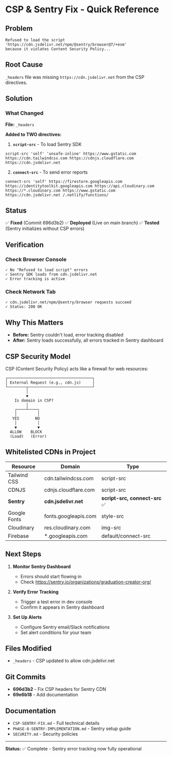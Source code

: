 # CSP & Sentry Fix - Quick Reference

## Problem
```
Refused to load the script 'https://cdn.jsdelivr.net/npm/@sentry/browser@7/+esm'
because it violates Content Security Policy...
```

## Root Cause
`_headers` file was missing `https://cdn.jsdelivr.net` from the CSP directives.

## Solution

### What Changed
**File:** `_headers`

**Added to TWO directives:**

1. **`script-src`** - To load Sentry SDK
```
script-src 'self' 'unsafe-inline' https://www.gstatic.com https://cdn.tailwindcss.com https://cdnjs.cloudflare.com https://cdn.jsdelivr.net
```

2. **`connect-src`** - To send error reports
```
connect-src 'self' https://firestore.googleapis.com https://identitytoolkit.googleapis.com https://api.cloudinary.com https://*.cloudinary.com https://www.gstatic.com https://cdn.jsdelivr.net /.netlify/functions/
```

## Status
✅ **Fixed** (Commit 696d3b2)
✅ **Deployed** (Live on main branch)
✅ **Tested** (Sentry initializes without CSP errors)

## Verification

### Check Browser Console
```
✓ No "Refused to load script" errors
✓ Sentry SDK loads from cdn.jsdelivr.net
✓ Error tracking is active
```

### Check Network Tab
```
✓ cdn.jsdelivr.net/npm/@sentry/browser requests succeed
✓ Status: 200 OK
```

## Why This Matters

- **Before:** Sentry couldn't load, error tracking disabled
- **After:** Sentry loads successfully, all errors tracked in Sentry dashboard

## CSP Security Model

CSP (Content Security Policy) acts like a firewall for web resources:

```
┌─────────────────────────────────────┐
│ External Request (e.g., cdn.js)     │
└────────┬────────────────────────────┘
         │
         ▼
    Is domain in CSP?
         │
    ┌────┴────┐
    │         │
   YES       NO
    │         │
    ▼         ▼
  ALLOW    BLOCK
  (Load)   (Error)
```

## Whitelisted CDNs in Project

| Resource | Domain | Type |
|----------|--------|------|
| Tailwind CSS | cdn.tailwindcss.com | script-src |
| CDNJS | cdnjs.cloudflare.com | script-src |
| **Sentry** | **cdn.jsdelivr.net** | **script-src, connect-src** ✅ |
| Google Fonts | fonts.googleapis.com | style-src |
| Cloudinary | res.cloudinary.com | img-src |
| Firebase | *.googleapis.com | default/connect-src |

## Next Steps

1. **Monitor Sentry Dashboard**
   - Errors should start flowing in
   - Check https://sentry.io/organizations/graduation-creator-org/

2. **Verify Error Tracking**
   - Trigger a test error in dev console
   - Confirm it appears in Sentry dashboard

3. **Set Up Alerts**
   - Configure Sentry email/Slack notifications
   - Set alert conditions for your team

## Files Modified

- `_headers` - CSP updated to allow cdn.jsdelivr.net

## Git Commits

- **696d3b2** - Fix CSP headers for Sentry CDN
- **69e6b18** - Add documentation

## Documentation

- `CSP-SENTRY-FIX.md` - Full technical details
- `PHASE-8-SENTRY-IMPLEMENTATION.md` - Sentry setup guide
- `SECURITY.md` - Security policies

---

**Status:** ✅ Complete - Sentry error tracking now fully operational
